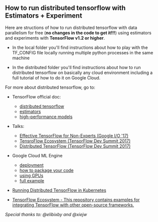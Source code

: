 ## How to run distributed tensorflow with Estimators + Experiment

Here are structions of how to run distributed tensorflow with data parallelism
for free (**no changes in the code to get it!!!**) using estimators and experiments with **TensorFlow v1.2 or higher**.

* In the local folder you'll find instructions about how to play with the
TF_CONFIG file locally running multiple python processes in the same machine

* In the distributed folder you'll find instructions about how to run
distributed tensorflow on basically any cloud environment including a full
tutorial of how to do it on Google Cloud.

For more about distributed tensorflow, go to:

* TensorFlow official doc:
  * [distributed tensorflow](https://www.tensorflow.org/deploy/distributed)
  * [estimators](https://www.tensorflow.org/extend/estimators)
  * [high-performance models](https://www.tensorflow.org/performance/performance_models)
* Talks:
  * [Effective TensorFlow for Non-Experts (Google I/O '17)](https://www.youtube.com/watch?v=5DknTFbcGVM&t=625s)
  * [TensroFlow Ecosystem (TensorFlow Dev Summit 2017)](https://www.youtube.com/watch?v=yALzr4A2AzY)
  * [Distributed TensorFlow (TensorFlow Dev Summit 2017)](https://www.youtube.com/watch?v=la_M6bCV91M)
* Google Cloud ML Engine
  * [deployment](https://cloud.google.com/ml-engine/docs/how-tos/training-jobs)
  * [how to package your code](https://cloud.google.com/ml-engine/docs/how-tos/packaging-trainer)
  * [using GPUs](https://cloud.google.com/ml-engine/docs/how-tos/using-gpus)
  * [full example](https://github.com/GoogleCloudPlatform/cloudml-samples/tree/master/census)

* [Running Distributed TensorFlow in Kubernetes](https://github.com/amygdala/tensorflow-workshop/tree/1b9a868201c5d0d19b54e320cb2560e08340a916/workshop_sections/distributed_tensorflow)
* [TensorFlow Ecosystem - This repository contains examples for integrating TensorFlow with other open-source frameworks.](https://github.com/tensorflow/ecosystem)

*Special thanks to: @elibixby and @xiejw*
